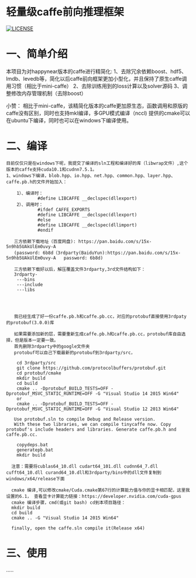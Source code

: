 # 轻量级caffe前向推理框架
[![LICENSE](https://img.shields.io/badge/license-NPL%20(The%20996%20Prohibited%20License)-blue.svg)](https://github.com/996icu/996.ICU/blob/master/LICENSE)

# 一、简单介绍
本项目为对happynear版本的caffe进行精简化:
1、去除冗余依赖boost、hdf5、lmdb、levedb等，简化以后caffe前向框架更加小型化，并且保持了原生caffe调用习惯（相比于mini-caffe）
2、去除训练用到的loss计算以及solver源码
3、调整修改内存管理机制（去除boost）

小赞：
	相比于mini-caffe，该精简化版本的caffe更加原生态，函数调用和原版的caffe没有区别，同时也支持mkl编译，多GPU模式编译（nccl)
	提供的cmake可以在ubuntu下编译，同时也可以在windows下编译使用。


# 二、编译
    目前仅仅只是在windows下呢，我提交了编译的sln工程和编译好的库（libwrap文件）,这个版本的caffe支持cuda10.1和cudnn7.5.1。
	1、windows下编译，blob.hpp、io.hpp、net.hpp、common.hpp、layer.hpp、caffe.pb.h的文件开始加入：
	
	    1）、编译时：
                #define LIBCAFFE __declspec(dllexport)
	    2）、调用时：
                #ifdef CAFFE_EXPORTS
                #define LIBCAFFE __declspec(dllexport)
                #else
                #define LIBCAFFE __declspec(dllimport)
                #endif
	   
	   三方依赖下载地址（百度网盘): https://pan.baidu.com/s/15x-5n9hb5UAkUlEm0uvy-A   
	   (password: 6b8d（3rdparty(BaiduYun):https://pan.baidu.com/s/15x-5n9hb5UAkUlEm0uvy-A   password: 6b8d)
	   
	   三方依赖下载好以后，解压覆盖文件3rdparty,3rd文件结构如下：
	   3rdparty-
		---bins
		---include
		---libs
		 
		 


	   我已经生成了好一份caffe.pb.h和caffe.pb.cc，对应的protobuf直接使用3rdpaty的protobuf(3.0.0)库

       如果需要添加新的层，需要重新生成caffe.pb.h和caffe.pb.cc，protobuf库自由选择，但是版本一定要一致。
       首先删除3rdparty中的google文件夹
       protobuf可以自己下载最新的protobuf到3rdparty/src，
		
		cd 3rdparty/src
		git clone https://github.com/protocolbuffers/protobuf.git
		cd protobuf/cmake
		mkdir build
		cd build
		cmake .. -Dprotobuf_BUILD_TESTS=OFF -Dprotobuf_MSVC_STATIC_RUNTIME=OFF -G "Visual Studio 14 2015 Win64"
		or
        cmake .. -Dprotobuf_BUILD_TESTS=OFF -Dprotobuf_MSVC_STATIC_RUNTIME=OFF -G "Visual Studio 12 2013 Win64"
		
	   Use protobuf.sln to compile Debug and Release version.
	   With these two libraries, we can compile tinycaffe now. Copy protobuf's include headers and libraries. Generate caffe.pb.h and caffe.pb.cc.
		
	    copydeps.bat
        generatepb.bat
        mkdir build
		
	  注意：需要将cublas64_10.dll cudart64_101.dll cudnn64_7.dll cufft64_10.dll curand64_10.dll和3rdparty/bins中的dll文件复制到windows/x64/release下面
	  
	  cmake 编译,可以修改cmake/Cuda.cmake第67行的计算能力值与你的显卡相匹配，这里我设置的6.1， 查看显卡计算能力链接：https://developer.nvidia.com/cuda-gpus
	  cmake 编译步骤，cmd(或git bash) cd到本项目路径：
      mkdir build 
	  cd build 
	  cmake .. -G "Visual Studio 14 2015 Win64"
	  
	  finally, open the caffe.sln compile it(Release x64)
# 三、使用
.....

